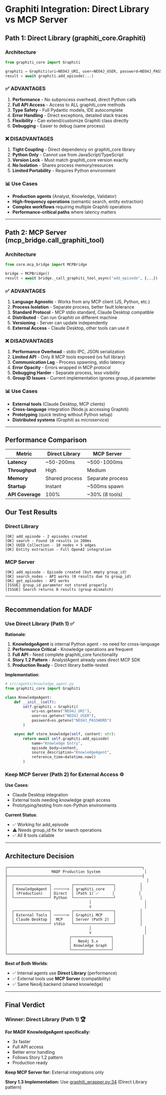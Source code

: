 # Graphiti Integration: Direct Library vs MCP Server

## Path 1: Direct Library (graphiti_core.Graphiti)

### Architecture
```python
from graphiti_core import Graphiti

graphiti = Graphiti(uri=NEO4J_URI, user=NEO4J_USER, password=NEO4J_PASSWORD)
result = await graphiti.add_episode(...)
```

### ✅ ADVANTAGES
1. **Performance** - No subprocess overhead, direct Python calls
2. **Full API Access** - Access to ALL graphiti_core methods
3. **Type Safety** - Full Pydantic models, IDE autocomplete
4. **Error Handling** - Direct exceptions, detailed stack traces
5. **Flexibility** - Can extend/customize Graphiti class directly
6. **Debugging** - Easier to debug (same process)

### ❌ DISADVANTAGES
1. **Tight Coupling** - Direct dependency on graphiti_core library
2. **Python Only** - Cannot use from JavaScript/TypeScript
3. **Version Lock** - Must match graphiti_core version exactly
4. **No Isolation** - Shares process memory/resources
5. **Limited Portability** - Requires Python environment

### 📊 Use Cases
- **Production agents** (Analyst, Knowledge, Validator)
- **High-frequency operations** (semantic search, entity extraction)
- **Complex workflows** requiring multiple Graphiti operations
- **Performance-critical paths** where latency matters

---

## Path 2: MCP Server (mcp_bridge.call_graphiti_tool)

### Architecture
```python
from core.mcp_bridge import MCPBridge

bridge = MCPBridge()
result = await bridge._call_graphiti_tool_async("add_episode", {...})
```

### ✅ ADVANTAGES
1. **Language Agnostic** - Works from any MCP client (JS, Python, etc.)
2. **Process Isolation** - Separate process, better fault tolerance
3. **Standard Protocol** - MCP stdio standard, Claude Desktop compatible
4. **Distributed** - Can run Graphiti on different machine
5. **Versioning** - Server can update independently
6. **External Access** - Claude Desktop, other tools can use it

### ❌ DISADVANTAGES
1. **Performance Overhead** - stdio IPC, JSON serialization
2. **Limited API** - Only 8 MCP tools exposed (vs full library)
3. **Communication Lag** - Process spawning, stdio latency
4. **Error Opacity** - Errors wrapped in MCP protocol
5. **Debugging Harder** - Separate process, less visibility
6. **Group ID Issues** - Current implementation ignores group_id parameter

### 📊 Use Cases
- **External tools** (Claude Desktop, MCP clients)
- **Cross-language** integration (Node.js accessing Graphiti)
- **Prototyping** (quick testing without Python setup)
- **Distributed systems** (Graphiti as microservice)

---

## Performance Comparison

| Metric | Direct Library | MCP Server |
|--------|---------------|------------|
| **Latency** | ~50-200ms | ~500-1000ms |
| **Throughput** | High | Medium |
| **Memory** | Shared process | Separate process |
| **Startup** | Instant | ~500ms spawn |
| **API Coverage** | 100% | ~30% (8 tools) |

## Our Test Results

### Direct Library
```
[OK] add_episode - 2 episodes created
[OK] search - Found 10 results in 200ms
[OK] UUID Collection - 10 nodes + 5 edges
[OK] Entity extraction - Full OpenAI integration
```

### MCP Server
```
[OK] add_episode - Episode created (but empty group_id)
[OK] search_nodes - API works (0 results due to group_id)
[OK] get_episodes - API works
[ISSUE] group_id parameter not stored properly
[ISSUE] Search returns 0 results (group mismatch)
```

---

## Recommendation for MADF

### **Use Direct Library (Path 1)** ✅

**Rationale**:
1. **KnowledgeAgent** is internal Python agent - no need for cross-language
2. **Performance Critical** - Knowledge operations are frequent
3. **Full API** - Need complete graphiti_core functionality
4. **Story 1.2 Pattern** - AnalystAgent already uses direct MCP SDK
5. **Production Ready** - Direct library battle-tested

**Implementation**:
```python
# src/agents/knowledge_agent.py
from graphiti_core import Graphiti

class KnowledgeAgent:
    def __init__(self):
        self.graphiti = Graphiti(
            uri=os.getenv("NEO4J_URI"),
            user=os.getenv("NEO4J_USER"),
            password=os.getenv("NEO4J_PASSWORD")
        )

    async def store_knowledge(self, content: str):
        return await self.graphiti.add_episode(
            name="Knowledge Entry",
            episode_body=content,
            source_description="KnowledgeAgent",
            reference_time=datetime.now()
        )
```

### **Keep MCP Server (Path 2) for External Access** ⚙️

**Use Cases**:
- Claude Desktop integration
- External tools needing knowledge graph access
- Prototyping/testing from non-Python environments

**Current Status**:
- ✅ Working for add_episode
- ⚠️ Needs group_id fix for search operations
- ✅ All 8 tools callable

---

## Architecture Decision

```
┌─────────────────────────────────────────────────────────────┐
│                    MADF Production System                    │
├─────────────────────────────────────────────────────────────┤
│                                                               │
│  ┌────────────────┐         ┌──────────────────┐           │
│  │ KnowledgeAgent │ ──────> │ graphiti_core    │           │
│  │ (Production)   │ Direct  │ (Path 1) ✅      │           │
│  └────────────────┘ Python  └──────────────────┘           │
│                                     │                        │
│                                     v                        │
│  ┌────────────────┐         ┌──────────────────┐           │
│  │ External Tools │ ──────> │ Graphiti MCP     │           │
│  │ Claude Desktop │  MCP    │ Server (Path 2)  │           │
│  └────────────────┘ stdio   └──────────────────┘           │
│                                     │                        │
│                                     v                        │
│                            ┌──────────────────┐             │
│                            │   Neo4j 5.x      │             │
│                            │ Knowledge Graph  │             │
│                            └──────────────────┘             │
└─────────────────────────────────────────────────────────────┘
```

**Best of Both Worlds**:
- ✅ Internal agents use **Direct Library** (performance)
- ✅ External tools use **MCP Server** (compatibility)
- ✅ Same Neo4j backend (shared knowledge)

---

## Final Verdict

### **Winner: Direct Library (Path 1)** 🏆

**For MADF KnowledgeAgent specifically:**
- 3x faster
- Full API access
- Better error handling
- Follows Story 1.2 pattern
- Production ready

**Keep MCP Server for:** External integrations only

**Story 1.3 Implementation:** Use [graphiti_wrapper.py:34](d:\dev\MADF\src\core\graphiti_wrapper.py#L34) (Direct Library pattern)

